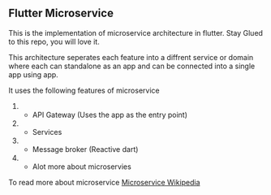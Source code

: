 ## Flutter Microservice

This is the implementation of microservice architecture in flutter.  Stay Glued to this repo, you will love it.

This architecture seperates each feature into a diffrent service or domain where each can standalone as an app and can be connected into a single app using app.

It uses the following features of microservice

1. - API Gateway  (Uses the app as the entry point)
2. - Services 
3. - Message broker (Reactive dart)
4. - Alot more about microservies

To read more about microservice [Microservice Wikipedia](https://en.wikipedia.org/wiki/Microservices)

